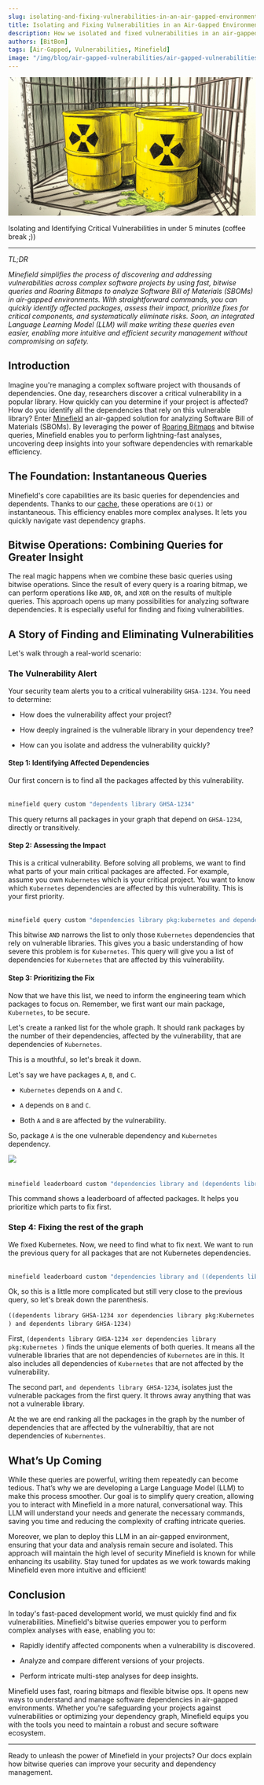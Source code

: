 ```yaml
---
slug: isolating-and-fixing-vulnerabilities-in-an-air-gapped-environment
title: Isolating and Fixing Vulnerabilities in an Air-Gapped Environment
description: How we isolated and fixed vulnerabilities in an air-gapped environment
authors: [BitBom]
tags: [Air-Gapped, Vulnerabilities, Minefield]
image: "/img/blog/air-gapped-vulnerabilities/air-gapped-vulnerabilities.png"
---
```


![caged-floating-island](/img/blog/air-gapped-vulnerabilities/air-gapped-vulnerabilities.png)

Isolating and Identifying Critical Vulnerabilities in under 5 minutes (coffee break ;))

<!-- truncate -->

---
*TL;DR*

*Minefield simplifies the process of discovering and addressing vulnerabilities across complex software projects by using fast, bitwise queries and Roaring Bitmaps to analyze Software Bill of Materials (SBOMs) in air-gapped environments. With straightforward commands, you can quickly identify affected packages, assess their impact, prioritize fixes for critical components, and systematically eliminate risks. Soon, an integrated Language Learning Model (LLM) will make writing these queries even easier, enabling more intuitive and efficient security management without compromising on safety.*

## Introduction

Imagine you're managing a complex software project with thousands of dependencies. One day, researchers discover a critical vulnerability in a popular library. How quickly can you determine if your project is affected? How do you identify all the dependencies that rely on this vulnerable library? Enter [Minefield](https://github.com/bitbomdev/minefield) an air-gapped solution for analyzing Software Bill of Materials (SBOMs). By leveraging the power of [Roaring Bitmaps](https://github.com/RoaringBitmap/roaring) and bitwise queries, Minefield enables you to perform lightning-fast analyses, uncovering deep insights into your software dependencies with remarkable efficiency.

## The Foundation: Instantaneous Queries

Minefield's core capabilities are its basic queries for dependencies and dependents. Thanks to our [cache](https://github.com/bitbomdev/minefield/blob/main/pkg/graph/cache.go#L10), these operations are `O(1)` or instantaneous. This efficiency enables more complex analyses. It lets you quickly navigate vast dependency graphs.

## Bitwise Operations: Combining Queries for Greater Insight

The real magic happens when we combine these basic queries using bitwise operations. Since the result of every query is a roaring bitmap, we can perform operations like `AND`, `OR`, and `XOR` on the results of multiple queries. This approach opens up many possibilities for analyzing software dependencies. It is especially useful for finding and fixing vulnerabilities.

## A Story of Finding and Eliminating Vulnerabilities

Let's walk through a real-world scenario:

### The Vulnerability Alert

Your security team alerts you to a critical vulnerability `GHSA-1234`. You need to determine:

- How does the vulnerability affect your project?

- How deeply ingrained is the vulnerable library in your dependency tree?

- How can you isolate and address the vulnerability quickly?

#### Step 1: Identifying Affected Dependencies

Our first concern is to find all the packages affected by this vulnerability.

```bash

minefield query custom "dependents library GHSA-1234"

```

This query returns all packages in your graph that depend on `GHSA-1234`, directly or transitively.

#### Step 2: Assessing the Impact

This is a critical vulnerability. Before solving all problems, we want to find what parts of your main critical packages are affected. For example, assume you own `Kubernetes` which is your critical project. You want to know which `Kubernetes` dependencies are affected by this vulnerability. This is your first priority.

```bash

minefield query custom "dependencies library pkg:kubernetes and dependents library GHSA-1234"

```

This bitwise `AND` narrows the list to only those `Kubernetes` dependencies that rely on vulnerable libraries. This gives you a basic understanding of how severe this problem is for `Kubernetes`. This query will give you a list of dependencies for `Kubernetes` that are affected by this vulnerability.

#### Step 3: Prioritizing the Fix

Now that we have this list, we need to inform the engineering team which packages to focus on. Remember, we first want our main package, `Kubernetes`, to be secure. 

Let's create a ranked list for the whole graph. It should rank packages by the number of their dependencies, affected by the vulnerability, that are dependencies of `Kubernetes`.

This is a mouthful, so let's break it down.

Let's say we have packages `A`, `B`, and `C`. 

- `Kubernetes` depends on `A` and `C`. 

- `A` depends on `B` and `C`. 

- Both `A` and `B` are affected by the vulnerability. 

So, package `A` is the one vulnerable dependency and `Kubernetes` dependency. 

[![](https://mermaid.ink/img/pako:eNplkk1vwjAMhv-KFcSt3WFIkxakSbS9TUiTxmmUQ2hcEpEmVT7GJsR_XyAFus0n-3ntyHZ8JI3hSCjZWdYLWBXzWkM0F7aJLJnUb6zZsx0m5WyL9WvYotXo0W0SRs2Ts4A8f4FiPRTBYjPm5Y2XAy8uvLrx4hcvh4BS-hmURsu2amik-sMSbRRzrsIW7hK0Uik6aZ-fMuet2SOdzGazwc8PkntBH_uv-fWJ6RRWQjrgksUddOCEOTjwAsGiYl4a7YTsHb1l53BfB3Ds4y4cGB1HZppD-TBKXIz14r9eGC-GuqhaHI3xQDLSoe2Y5PG_jueimsSuOqwJjS7HlgXla1LrU0xlwZv3b90Q6m3AjISeM49VmukKe6Y_jIlhy5SLMXLpjV2mk7hcRkasCTuRCk4_y-GvSw?type=png)](https://mermaid.live/edit#pako:eNplkk1vwjAMhv-KFcSt3WFIkxakSbS9TUiTxmmUQ2hcEpEmVT7GJsR_XyAFus0n-3ntyHZ8JI3hSCjZWdYLWBXzWkM0F7aJLJnUb6zZsx0m5WyL9WvYotXo0W0SRs2Ts4A8f4FiPRTBYjPm5Y2XAy8uvLrx4hcvh4BS-hmURsu2amik-sMSbRRzrsIW7hK0Uik6aZ-fMuet2SOdzGazwc8PkntBH_uv-fWJ6RRWQjrgksUddOCEOTjwAsGiYl4a7YTsHb1l53BfB3Ds4y4cGB1HZppD-TBKXIz14r9eGC-GuqhaHI3xQDLSoe2Y5PG_jueimsSuOqwJjS7HlgXla1LrU0xlwZv3b90Q6m3AjISeM49VmukKe6Y_jIlhy5SLMXLpjV2mk7hcRkasCTuRCk4_y-GvSw)

```bash

minefield leaderboard custom "dependencies library and (dependents library GHSA-1234 and dependencies library pkg:kubernetes)"

```

This command shows a leaderboard of affected packages. It helps you prioritize which parts to fix first.

### Step 4: Fixing the rest of the graph

We fixed Kubernetes. Now, we need to find what to fix next. We want to run the previous query for all packages that are not Kubernetes dependencies.

```bash

minefield leaderboard custom "dependencies library and ((dependents library GHSA-1234 xor dependencies library pkg:Kubernetes ) and dependents library GHSA-1234)"

```

Ok, so this is a little more complicated but still very close to the previous query, so let's break down the parenthesis.

```((dependents library GHSA-1234 xor dependencies library pkg:Kubernetes ) and dependents library GHSA-1234)```

First, ```(dependents library GHSA-1234 xor dependencies library pkg:Kubernetes )``` finds the unique elements of both queries. It means all the vulnerable libraries that are not dependencies of `Kubernetes` are in this. It also includes all dependencies of `Kubernetes` that are not affected by the vulnerability.

The second part, ```and dependents library GHSA-1234```, isolates just the vulnerable packages from the first query. It throws away anything that was not a vulnerable library.

At the we are end ranking all the packages in the graph by the number of dependencies that are affected by the vulnerabiltiy, that are not dependencies of `Kubernentes`. 


## What’s Up Coming

While these queries are powerful, writing them repeatedly can become tedious. That’s why we are developing a Large Language Model (LLM) to make this process smoother. Our goal is to simplify query creation, allowing you to interact with Minefield in a more natural, conversational way. This LLM will understand your needs and generate the necessary commands, saving you time and reducing the complexity of crafting intricate queries.

Moreover, we plan to deploy this LLM in an air-gapped environment, ensuring that your data and analysis remain secure and isolated. This approach will maintain the high level of security Minefield is known for while enhancing its usability. Stay tuned for updates as we work towards making Minefield even more intuitive and efficient!

## Conclusion

In today's fast-paced development world, we must quickly find and fix vulnerabilities. Minefield's bitwise queries empower you to perform complex analyses with ease, enabling you to:

- Rapidly identify affected components when a vulnerability is discovered.

- Analyze and compare different versions of your projects.

- Perform intricate multi-step analyses for deep insights.

Minefield uses fast, roaring bitmaps and flexible bitwise ops. It opens new ways to understand and manage software dependencies in air-gapped environments. Whether you're safeguarding your projects against vulnerabilities or optimizing your dependency graph, Minefield equips you with the tools you need to maintain a robust and secure software ecosystem.

---

Ready to unleash the power of Minefield in your projects? Our docs explain how bitwise queries can improve your security and dependency management.
